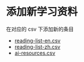 # 添加新学习资料

在对应的 csv 下添加新的条目

- [reading-list-en.csv](reading-list-en.csv)
- [reading-list-zh.csv](reading-list-zh.csv)
- [ai-resources.csv](ai-resources.csv)
